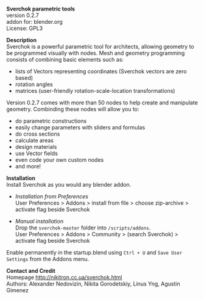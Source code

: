 **Sverchok parametric tools**  
version 0.2.7  
addon for: blender.org  
License: GPL3  
  
**Description**  
Sverchok is a powerful parametric tool for architects, allowing geometry to be programmed visually with nodes. 
Mesh and geometry programming consists of combining basic elements such as:  

  - lists of Vectors representing coordinates (Sverchok vectors are zero based)
  - rotation angles 
  - matrices (user-friendly rotation-scale-location transformations)

Version 0.2.7 comes with more than 50 nodes to help create and manipulate geometry. Combinding these nodes will allow you to: 

  - do parametric constructions  
  - easily change parameters with sliders and formulas  
  - do cross sections  
  - calculate areas  
  - design materials  
  - use Vector fields  
  - even code your own custom nodes  
  - and more!  

**Installation**  
Install Sverchok as you would any blender addon.  
  
-  _Installation from Preferences_  
   User Preferences > Addons > install from file > 
   choose zip-archive > activate flag beside Sverchok  
  
-  _Manual installation_  
   Drop the `sverchok-master` folder into `/scripts/addons`.  
   User Preferences > Addons > Community > (search Sverchok) > activate flag beside Sverchok  
  
Enable permanently in the startup.blend using `Ctrl + U` and `Save User Settings` from the Addons menu.
  
**Contact and Credit**  
Homepage http://nikitron.cc.ua/sverchok.html  
Authors: Alexander Nedovizin, Nikita Gorodetskiy, Linus Yng, Agustin Gimenez  
